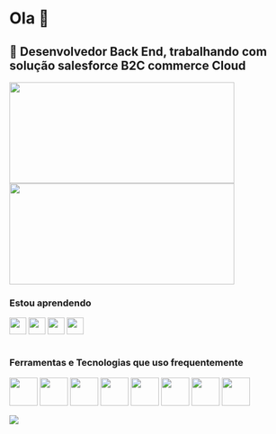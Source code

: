 # Ola 👋
## 🔭 Desenvolvedor Back End, trabalhando com solução salesforce B2C commerce Cloud


<div>
  <img align="center" height="180" width="400" src="https://github-readme-stats.vercel.app/api/top-langs/?username=marcos-P-R&langs_count=8&hide=html,TSQL,CSS&theme=radical&layout=compact" /><br>
  <img height='180em' width="400" src='https://github-readme-streak-stats.herokuapp.com?user=marcos-P-R&theme=react&date_format=j%20M%5B%20Y%5D&fire=DD0000&ring=52DD81&dates=52DD81&stroke=ABCFDD' />
</div>

### Estou aprendendo 
<div style="display: inline_block">
  <img align="center" src="https://cdn.jsdelivr.net/gh/devicons/devicon/icons/go/go-original.svg" width="30" height="30"/>
  <img align="center" src="https://cdn.jsdelivr.net/gh/devicons/devicon/icons/elixir/elixir-original.svg" width="30" height="30"/>
  <img align="center" src="https://cdn.jsdelivr.net/gh/devicons/devicon/icons/spring/spring-original.svg" width="30" height="30"/>
  <img align="center" src="https://cdn.jsdelivr.net/gh/devicons/devicon/icons/amazonwebservices/amazonwebservices-original.svg" width="30" height="30"/>
</div><br>

<div style="display: inline_block">
 
  ### Ferramentas e Tecnologias que uso frequentemente
  
  <img align="center" src="https://cdn.jsdelivr.net/gh/devicons/devicon/icons/salesforce/salesforce-original.svg" width="50" height="50"/>
  <img align="center" src="https://cdn.jsdelivr.net/gh/devicons/devicon/icons/javascript/javascript-original.svg" width="50" height="50"/>
  <img align="center" src="https://cdn.jsdelivr.net/gh/devicons/devicon/icons/nodejs/nodejs-original.svg" width="50" height="50"/>
  <img align="center" src="https://cdn.jsdelivr.net/gh/devicons/devicon/icons/java/java-original-wordmark.svg" width="50" height="50"/>
  <img align="center" src="https://cdn.jsdelivr.net/gh/devicons/devicon/icons/git/git-original.svg" width="50" height="50"/>
  <img align="center" src="https://cdn.jsdelivr.net/gh/devicons/devicon/icons/docker/docker-original-wordmark.svg" width="50" height="50"/>
  <img align="center" src="https://cdn.jsdelivr.net/gh/devicons/devicon/icons/linux/linux-original.svg" width="50" height="50"/>
  <img align="center" src="https://cdn.jsdelivr.net/gh/devicons/devicon/icons/vscode/vscode-original.svg" width="50" height="50"/>
</div>
<br>
<div>
    <a href="https://www.linkedin.com/in/marcos-paulo-da-rosa-ribeiro-desenvolvedor/" target="_blank"><img src="https://img.shields.io/badge/-LinkedIn-%230077B5?style=for-the-badge&logo=linkedin&logoColor=white" target="_blank"></a>
</div> 
